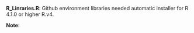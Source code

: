 **R_Linraries.R**: Github environment libraries needed automatic installer for R 4.1.0 or higher R.v4.

**Note**: 
